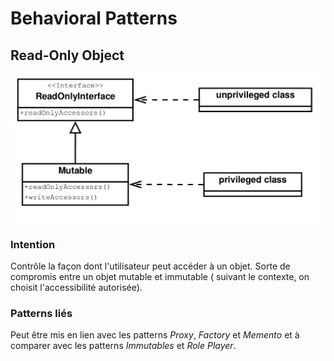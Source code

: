 # Behavioral Patterns

## Read-Only Object

![](Read-Only.png)

### Intention

Contrôle la façon dont l'utilisateur peut accéder à un objet. Sorte de compromis entre un objet mutable et immutable (
suivant le contexte, on choisit l'accessibilité autorisée).

### Patterns liés

Peut être mis en lien avec les patterns _Proxy_, _Factory_ et _Memento_ et à comparer avec les patterns _Immutables_ et 
_Role Player_.